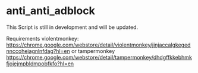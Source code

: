# anti_anti_adblock
This Script is still in development and will be updated.

Requirements
violentmonkey:
https://chrome.google.com/webstore/detail/violentmonkey/jinjaccalgkegednnccohejagnlnfdag?hl=en
or 
tampermonkey
https://chrome.google.com/webstore/detail/tampermonkey/dhdgffkkebhmkfjojejmpbldmpobfkfo?hl=en
